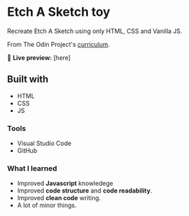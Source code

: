 # Etch A Sketch toy

Recreate Etch A Sketch using only HTML, CSS and Vanilla JS.

From The Odin Project's [curriculum](https://www.theodinproject.com/courses/foundations/lessons/etch-a-sketch-project).

🔗 **Live preview:** [here]

## Built with

* HTML
* CSS
* JS

### Tools

* Visual Studio Code
* GitHub

### What I learned

* Improved **Javascript** knowledege
* Improved **code structure** and **code readability**.
* Improved **clean code** writing.
* A lot of minor things.